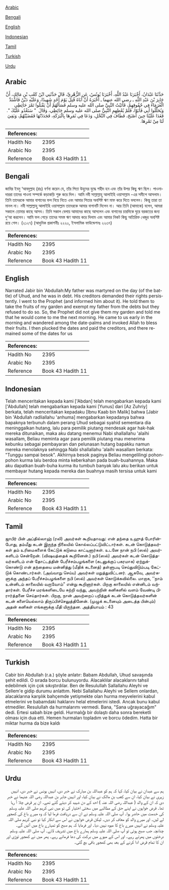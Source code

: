 [Arabic](#arabic)

[Bengali](#bengali)

[English](#english)

[Indonesian](#indonesian)

[Tamil](#tamil)

[Turkish](#turkish)

[Urdu](#urdu)

## Arabic


<div dir="rtl" lang="ar" style={{fontSize:'larger',backgroundColor:'#f8f9fa',padding:20}}>
حَدَّثَنَا عَبْدَانُ، أَخْبَرَنَا عَبْدُ اللَّهِ، أَخْبَرَنَا يُونُسُ، عَنِ الزُّهْرِيِّ، قَالَ حَدَّثَنِي ابْنُ كَعْبِ بْنِ مَالِكٍ، أَنَّ جَابِرَ بْنَ عَبْدِ اللَّهِ ـ رضى الله عنهما ـ أَخْبَرَهُ أَنَّ أَبَاهُ قُتِلَ يَوْمَ أُحُدٍ شَهِيدًا، وَعَلَيْهِ دَيْنٌ فَاشْتَدَّ الْغُرَمَاءُ فِي حُقُوقِهِمْ، فَأَتَيْتُ النَّبِيَّ صلى الله عليه وسلم فَسَأَلَهُمْ أَنْ يَقْبَلُوا تَمْرَ حَائِطِي وَيُحَلِّلُوا أَبِي فَأَبَوْا، فَلَمْ يُعْطِهِمِ النَّبِيُّ صلى الله عليه وسلم حَائِطِي، وَقَالَ ‏ "‏ سَنَغْدُو عَلَيْكَ ‏"‏‏.‏ فَغَدَا عَلَيْنَا حِينَ أَصْبَحَ، فَطَافَ فِي النَّخْلِ، وَدَعَا فِي ثَمَرِهَا بِالْبَرَكَةِ، فَجَدَدْتُهَا فَقَضَيْتُهُمْ، وَبَقِيَ لَنَا مِنْ تَمْرِهَا‏.‏
</div>
<div style={{backgroundColor:'#f8f9fa',padding:20, marginBottom: 10}}><table> <thead> <tr> <th>References:</th> <th></th> </tr> </thead> <tbody><tr><td>Hadith No</td><td>2395</td></tr><tr><td>Arabic No</td><td>2395</td></tr><tr><td>Reference</td><td>Book 43 Hadith 11</td></tr></tbody></table></div>

## Bengali


<div dir="ltr" lang="bn" style={{fontSize:'larger',backgroundColor:'#f8f9fa',padding:20}}>
জাবির ইবনু ‘আবদুল্লাহ (রাঃ) বর্ণনা করেন যে, তাঁর পিতা উহুদের যুদ্ধে শহীদ হন এবং তাঁর উপর কিছু ঋণ ছিল। পাওনাদাররা তাদের পাওনা সম্পর্কে কড়াকড়ি শুরু করে দিল। আমি নবী সাল্লাল্লাহু আলাইহি ওয়াসাল্লাম -এর সমীপে আসলাম। তিনি তাদেরকে আমার বাগানের ফল নিয়ে নিতে এবং আমার পিতার অবশিষ্ট ঋণ মাফ করে দিতে বললেন। কিন্তু তারা তা মানল না। নবী সাল্লাল্লাহু আলাইহি ওয়াসাল্লাম তাদেরকে আমার বাগানটি দিলেন না। আর তিনি (আমাকে) বলেন, আমরা সকালে তোমার কাছে আসব। তিনি সকাল বেলায় আমাদের কাছে আসলেন এবং বাগানের চারদিকে ঘুরে বরকতের জন্য দু‘আ করলেন। আমি ফল পেড়ে তাদের সমস্ত ঋণ আদায় করে দিলাম এবং আমার নিকট কিছু অতিরিক্ত খেজুর অবশিষ্ট রয়ে গেল। (২১২৭) (আধুনিক প্রকাশনীঃ ২২২০, ইসলামিক ফাউন্ডেশনঃ ২২৩৭)
</div>
<div style={{backgroundColor:'#f8f9fa',padding:20, marginBottom: 10}}><table> <thead> <tr> <th>References:</th> <th></th> </tr> </thead> <tbody><tr><td>Hadith No</td><td>2395</td></tr><tr><td>Arabic No</td><td>2395</td></tr><tr><td>Reference</td><td>Book 43 Hadith 11</td></tr></tbody></table></div>

## English


<div dir="ltr" lang="en" style={{fontSize:'larger',backgroundColor:'#f8f9fa',padding:20}}>
Narrated Jabir bin 'Abdullah:My father was martyred on the day (of the battle) of Uhud, and he was in debt. His creditors demanded their rights persistently. I went to the Prophet (and informed him about it). He told them to take the fruits of my garden and exempt my father from the debts but they refused to do so. So, the Prophet did not give them my garden and told me that he would come to me the next morning. He came to us early in the morning and wandered among the date-palms and invoked Allah to bless their fruits. I then plucked the dates and paid the creditors, and there remained some of the dates for us
</div>
<div style={{backgroundColor:'#f8f9fa',padding:20, marginBottom: 10}}><table> <thead> <tr> <th>References:</th> <th></th> </tr> </thead> <tbody><tr><td>Hadith No</td><td>2395</td></tr><tr><td>Arabic No</td><td>2395</td></tr><tr><td>Reference</td><td>Book 43 Hadith 11</td></tr></tbody></table></div>

## Indonesian


<div dir="ltr" lang="id" style={{fontSize:'larger',backgroundColor:'#f8f9fa',padding:20}}>
Telah menceritakan kepada kami ['Abdan] telah mengabarkan kepada kami ['Abdullah] telah mengabarkan kepada kami [Yunus] dari [Az Zuhriy] berkata, telah menceritakan kepadaku [Ibnu Kaab bin Malik] bahwa [Jabir bin 'Abdullah radliallahu 'anhuma] mengabarkan kepadanya bahwa bapaknya terbunuh dalam perang Uhud sebagai syahid sementara dia meninggalkan hutang, lalu para pemilik piutang mendesak agar hak-hak mereka ditunaikan, maka aku datang menemui Nabi shallallahu 'alaihi wasallam, Beliau meminta agar para pemilik piutang mau menerima kebunku sebagai pembayaran dan pelunasan hutang bapakku namun mereka menolaknya sehingga Nabi shallallahu 'alaihi wasallam berkata: "Tunggu sampai besok". Akhirnya besok paginya Beliau mengelilingi pohon-pohon kurma lalu berdoa minta keberkahan pada buah-buahannya. Maka aku dapatkan buah-buha kurma itu tumbuh banyak lalu aku berikan untuk membayar hutang kepada mereka dan buahnya masih tersisa untuk kami
</div>
<div style={{backgroundColor:'#f8f9fa',padding:20, marginBottom: 10}}><table> <thead> <tr> <th>References:</th> <th></th> </tr> </thead> <tbody><tr><td>Hadith No</td><td>2395</td></tr><tr><td>Arabic No</td><td>2395</td></tr><tr><td>Reference</td><td>Book 43 Hadith 11</td></tr></tbody></table></div>

## Tamil


<div dir="ltr" lang="ta" style={{fontSize:'larger',backgroundColor:'#f8f9fa',padding:20}}>
ஜாபிர் பின் அப்தில்லாஹ் (ரலி) அவர்கள் கூறியதாவது: என் தந்தை உஹுத் போரின்போது, தம்மீது கடன் இருந்த நிலையில் கொல்லப்பட்டுவிட்டார்கள். கடன் கொடுத்தவர்கள் தம் உரிமைகளைக் கேட்டுக் கடுமை காட்டினார்கள். உடனே நான் நபி (ஸல்) அவர்களிடம் சென்றேன். (விஷயத்தைக் கூறினேன்.) நபி (ஸல்) அவர்கள் கடன் கொடுத்தவர்களிடம் என் தோட்டத்தின் பேரீச்சம்பழங்களை (கடனுக்குப் பகரமாக) ஏற்றுக்கொண்டு என் தந்தையை மன்னித்து (மீதிக் கடனைத்) தள்ளுபடி செய்துவிடும்படி கேட்டுக் கொண்டார்கள். (அவ்வாறு செய்ய) அவர்கள் மறுத்துவிட்டனர். ஆகவே, அவர்களுக்கு அந்தப் பேரீச்சம்பழங்களை நபி (ஸல்) அவர்கள் கொடுக்கவில்லை. மாறாக, ‘‘நாம் உன்னிடம் காலையில் வருவோம்” என்று கூறினார்கள். பிறகு காலையில் என்னிடம் வந்தார்கள். பேரீச்ச மரங்களிடையே சுற்றி வந்து, அவற்றின் கனிகளில் வளம் வேண்டி பிரார்த்தனை செய்தார்கள். பிறகு, நான் அவற்றைப் பறித்துக் கடன் கொடுத்தவர்களின் கடன் களையெல்லாம் திருப்பிச்செலுத்தினேன். (முழுக் கடனையும் அடைத்த பின்பும்) அதன் கனிகள் எங்களுக்கு மீதி யிருந்தன. அத்தியாயம் : 43
</div>
<div style={{backgroundColor:'#f8f9fa',padding:20, marginBottom: 10}}><table> <thead> <tr> <th>References:</th> <th></th> </tr> </thead> <tbody><tr><td>Hadith No</td><td>2395</td></tr><tr><td>Arabic No</td><td>2395</td></tr><tr><td>Reference</td><td>Book 43 Hadith 11</td></tr></tbody></table></div>

## Turkish


<div dir="ltr" lang="tr" style={{fontSize:'larger',backgroundColor:'#f8f9fa',padding:20}}>
Cabir bin Abdullah (r.a.) şöyle anlatır: Babam Abdullah, Uhud savaşında şehit edildi. O sırada borcu bulunuyordu. Alacaklılar alacaklarını tahsil edebilmek için çok sıkıştırdılar. Ben de Resulullah Sallallahu Aleyhi ve Sellem'e gidip durumu anlattım. Nebi Sallallahu Aleyhi ve Sellem onlardan, alacaklarına karşılık bahçemde yetişmekte olan hurma meyvelerini kabul etmelerini ve babamdaki haklarını helal etmelerini istedi. Ancak bunu kabul etmediler. Resulullah da hurmalarımı vermedi. Bana, "Sana uğrayacağım" dedi. Ertesi sabah bize geldi. Hurmalığı bir dolaştı daha sonra bereketli olması için dua etti. Hemen hurmaları topladım ve borcu ödedim. Hatta bir miktar hurma da bize kaldı
</div>
<div style={{backgroundColor:'#f8f9fa',padding:20, marginBottom: 10}}><table> <thead> <tr> <th>References:</th> <th></th> </tr> </thead> <tbody><tr><td>Hadith No</td><td>2395</td></tr><tr><td>Arabic No</td><td>2395</td></tr><tr><td>Reference</td><td>Book 43 Hadith 11</td></tr></tbody></table></div>

## Urdu


<div dir="rtl" lang="ur" style={{fontSize:'larger',backgroundColor:'#f8f9fa',padding:20}}>
ہم سے عبدان نے بیان کیا، کہا کہ ہم کو عبداللہ بن مبارک نے خبر دی، انہیں یونس نے خبر دی، انہیں زہری نے بیان کیا، ان سے کعب بن مالک نے بیان کیا، اور انہیں جابر بن عبداللہ رضی اللہ عنہما نے خبر دی کہ ان کے والد ( عبداللہ رضی اللہ عنہ ) احد کے دن شہید کر دیئے گئے تھے۔ ان پر قرض چلا آ رہا تھا۔ قرض خواہوں نے اپنے حق کے مطالبے میں سختی اختیار کی تو میں نبی کریم صلی اللہ علیہ وسلم کی خدمت میں حاضر ہوا۔ آپ صلی اللہ علیہ وسلم نے ان سے دریافت فرما لیا کہ وہ میرے باغ کی کھجور لے لیں۔ اور میرے والد کو معاف کر دیں۔ لیکن قرض خواہوں نے اس سے انکار کیا تو نبی کریم صلی اللہ علیہ وسلم نے انہیں میرے باغ کا میوہ نہیں دیا۔ اور فرمایا کہ ہم صبح کو تمہارے باغ میں آئیں گے۔ چنانچہ جب صبح ہوئی تو آپ صلی اللہ علیہ وسلم ہمارے باغ میں تشریف لائے۔ آپ صلی اللہ علیہ وسلم درختوں میں پھرتے رہے۔ اور اس کے میوے میں برکت کی دعا فرماتے رہے۔ پھر میں نے کھجور توڑی اور ان کا تمام قرض ادا کرنے کے بعد بھی کھجور باقی بچ گئی۔
</div>
<div style={{backgroundColor:'#f8f9fa',padding:20, marginBottom: 10}}><table> <thead> <tr> <th>References:</th> <th></th> </tr> </thead> <tbody><tr><td>Hadith No</td><td>2395</td></tr><tr><td>Arabic No</td><td>2395</td></tr><tr><td>Reference</td><td>Book 43 Hadith 11</td></tr></tbody></table></div>